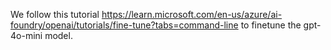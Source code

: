We follow this tutorial https://learn.microsoft.com/en-us/azure/ai-foundry/openai/tutorials/fine-tune?tabs=command-line to finetune the gpt-4o-mini model.
